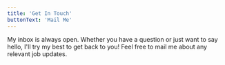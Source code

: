 ```yaml
---
title: 'Get In Touch'
buttonText: 'Mail Me'
---
```


My inbox is always open. Whether you have a question or just want to say hello, I'll try my best to get back to you! Feel free to mail me about any relevant job updates.

